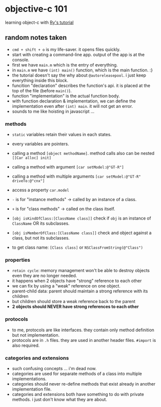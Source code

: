 # objective-c 101

learning object-c with [Ry's tutorial](http://rypress.com/tutorials/objective-c/index)

## random notes taken

- `cmd + shift + o` is my life-saver. it opens files quickly.
- start with creating a command-line app. output of the app is at the console.
- first we have `main.m` which is the entry of everything.
- in `main.m` we have `(int) main()` function, which is the main function. :}
- the tutorial doesn't say the why about `@autoreleasepool`. i just keep everything inside this block.
- funcition "declaration" describes the function's api. it is placed at the top of the file (before `main()`).
- function "implementation" is the actual function body.
- with function declaration & implementation, we can define the implementation even after `(int) main`. it will not get an error.
- sounds to me like hoisting in javascript ...

### methods

- `static` variables retain their values in each states.
- every variables are pointers.
- calling a method `[object methodName]`. method calls also can be nested `[[Car alloc] init]`
- calling a method with argument `[car setModel:@"GT-R"]`
- calling a method with multiple arguments `[car setModel:@"GT-R" driveTo:@"cnx"]`
- access a property `car.model`

- `-` is for "instance methods" -> called by an instance of a class.
- `+` is for "class methods" -> called on the class itself.
- `[obj isKindOfClass:[ClassName class]]` check if `obj` is an instance of `ClassName` OR its subclasses.
- `[obj isMemberOfClass:[ClassName class]]` check and object against a class, but not its subclasses.
- to get class name: `[Class class]` or `NSClassFromString(@"Class")`

### properties

- `retain cycle`: memory management won't be able to destroy objects even they are no longer needed.
- it happens when 2 objects have "strong" reference to each other
- we can fix by using a "weak" reference on one object.
- parent-child data: parent should maintain a strong reference with its children
- but children should store a weak reference back to the parent
- **2 objects should NEVER have strong references to each other**

### protocols

- to me, protocols are like interfaces. they contain only method definition but not implementation.
- protocols are in `.h` files. they are used in another header files. `#import` is also required.

### categories and extensions

- such confusing concepts ... i'm dead now.
- categories are used for separate methods of a class into multiple implementations.
- categories should never re-define methods that exist already in another implementation file.
- categories and extensions both have something to do with private methods. i just don't know what they are about.